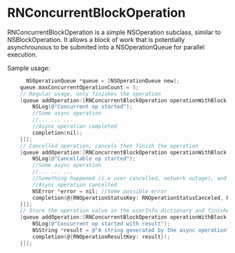 RNConcurrentBlockOperation
==========================

RNConcurrentBlockOperation is a simple NSOperation subclass, similar to NSBlockOperation. It allows a block of work that is potentially asynchrounous to be submited into a NSOperationQueue for parallel execution.


Sample usage:
```Objective-C
      NSOperationQueue *queue = [NSOperationQueue new];
    queue.maxConcurrentOperationCount = 5;
    // Regular usage, only finishes the operation
    [queue addOperation:[RNConcurrentBlockOperation operationWithBlock:^(RNCompletionBlock completion) {
        NSLog(@"Concurrent op started");
        //Some async operation
        //... ... ...
        //Async operation completed
        completion(nil);
    }]];
    // Cancelled operation, cancels then finish the operation
    [queue addOperation:[RNConcurrentBlockOperation operationWithBlock:^(RNCompletionBlock completion) {
        NSLog(@"Cancellable op started");
        //Some async operation
        //... ... ...
        //Something happened (i.e user cancelled, network outage), and we want to bail
        //Async operation cancelled
        NSError *error = nil; //Some possible error
        completion(@{RNOperationStatusKey: RNOperationStatusCanceled, RNOperationErrorKey: error});
    }]];
    // Store the operation value in the userInfo dictionary and finishes it.
    [queue addOperation:[RNConcurrentBlockOperation operationWithBlock:^(RNCompletionBlock completion) {
        NSLog(@"Concurrent op started with result");
        NSString *result = @"A string generated by the async operation";
        completion(@{RNOperationResultKey: result});
    }]];  
